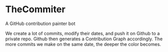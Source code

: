 # TheCommiter
A GitHub contribution painter bot


We create a lot of commits, modify their dates, and push it on Github to a private repo. 
Github then generates a Contribution Graph accordingly. 
The more commits we make on the same date, the deeper the color becomes.
